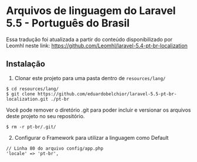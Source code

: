 # Arquivos de linguagem do Laravel 5.5 - Português do Brasil

Essa tradução foi atualizada a partir do conteúdo disponibilizado por Leomhl neste link:
https://github.com/Leomhl/laravel-5.4-pt-br-localization

## Instalação

1. Clonar este projeto para uma pasta dentro de `resources/lang/`
  ```
  $ cd resources/lang/
  $ git clone https://github.com/eduardobelchior/laravel-5.5-pt-br-localization.git ./pt-br
  ```
  
  Você pode remover o diretório .git para poder incluir e versionar os arquivos deste projeto no seu repositório.

  ```
  $ rm -r pt-br/.git/
  ```
  
2. Configurar o Framework para utilizar a linguagem como Default
  ```
  // Linha 80 do arquivo config/app.php
  'locale' => 'pt-br',
  ```
